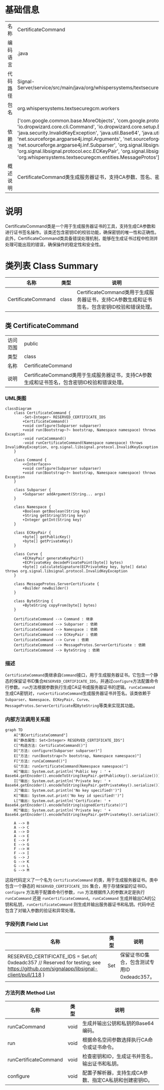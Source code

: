 # 基础信息

|      |      |
|------|------|
| 名称 | CertificateCommand |
| 编码语言 | .java |
| 代码路径 | Signal-Server/service/src/main/java/org/whispersystems/textsecuregcm/workers/CertificateCommand.java |
| 包名 | org.whispersystems.textsecuregcm.workers |
| 依赖项 | ['com.google.common.base.MoreObjects', 'com.google.protobuf.ByteString', 'io.dropwizard.core.cli.Command', 'io.dropwizard.core.setup.Bootstrap', 'java.security.InvalidKeyException', 'java.util.Base64', 'java.util.Set', 'net.sourceforge.argparse4j.impl.Arguments', 'net.sourceforge.argparse4j.inf.Namespace', 'net.sourceforge.argparse4j.inf.Subparser', 'org.signal.libsignal.protocol.ecc.Curve', 'org.signal.libsignal.protocol.ecc.ECKeyPair', 'org.signal.libsignal.protocol.ecc.ECPrivateKey', 'org.whispersystems.textsecuregcm.entities.MessageProtos'] |
| 概述说明 | CertificateCommand类生成服务器证书，支持CA参数、签名、密钥ID校验及错误处理。 |

# 说明

CertificateCommand类是一个用于生成服务器证书的工具，支持生成CA参数和进行证书签名操作。该类还包含密钥ID的校验功能，确保密钥的唯一性和正确性。此外，CertificateCommand类具备错误处理机制，能够在生成证书过程中检测并处理可能出现的错误，确保操作的稳定性和安全性。

# 类列表 Class Summary

| 名称   | 类型  | 说明 |
|-------|------|-------------|
| CertificateCommand | class | CertificateCommand类用于生成服务器证书，支持CA参数生成和证书签名，包含密钥ID校验和错误处理。 |



## 类 CertificateCommand

|      |      |
|------|------|
| 访问范围 | public |
| 类型 | class |
| 名称 | CertificateCommand |
| 说明 | CertificateCommand类用于生成服务器证书，支持CA参数生成和证书签名，包含密钥ID校验和错误处理。 |


### UML类图

```mermaid
classDiagram
    class CertificateCommand {
        -Set~Integer~ RESERVED_CERTIFICATE_IDS
        +CertificateCommand()
        +void configure(Subparser subparser)
        +void run(Bootstrap~?~ bootstrap, Namespace namespace) throws Exception
        -void runCaCommand()
        -void runCertificateCommand(Namespace namespace) throws InvalidKeyException, org.signal.libsignal.protocol.InvalidKeyException
    }

    class Command {
        <<Interface>>
        +void configure(Subparser subparser)
        +void run(Bootstrap~?~ bootstrap, Namespace namespace) throws Exception
    }

    class Subparser {
        +Subparser addArgument(String... args)
    }

    class Namespace {
        +Boolean getBoolean(String key)
        +String getString(String key)
        +Integer getInt(String key)
    }

    class ECKeyPair {
        +byte[] getPublicKey()
        +byte[] getPrivateKey()
    }

    class Curve {
        +ECKeyPair generateKeyPair()
        +ECPrivateKey decodePrivatePoint(byte[] bytes)
        +byte[] calculateSignature(ECPrivateKey key, byte[] data) throws org.signal.libsignal.protocol.InvalidKeyException
    }

    class MessageProtos.ServerCertificate {
        +Builder newBuilder()
    }

    class ByteString {
        +ByteString copyFrom(byte[] bytes)
    }

    CertificateCommand --> Command : 继承
    CertificateCommand --> Subparser : 依赖
    CertificateCommand --> Namespace : 依赖
    CertificateCommand --> ECKeyPair : 依赖
    CertificateCommand --> Curve : 依赖
    CertificateCommand --> MessageProtos.ServerCertificate : 依赖
    CertificateCommand --> ByteString : 依赖
```

### 描述
`CertificateCommand`类继承自`Command`接口，用于生成服务器证书。它包含一个静态的保留证书ID集合`RESERVED_CERTIFICATE_IDS`，并通过`configure`方法配置命令行参数。`run`方法根据参数执行生成CA证书或服务器证书的逻辑。`runCaCommand`生成CA密钥对，`runCertificateCommand`生成服务器证书并签名。该类依赖于`Subparser`、`Namespace`、`ECKeyPair`、`Curve`、`MessageProtos.ServerCertificate`和`ByteString`等类来实现其功能。


### 内部方法调用关系图

```mermaid
graph TD
    A["类CertificateCommand"]
    B["静态属性: Set<Integer> RESERVED_CERTIFICATE_IDS"]
    C["构造方法: CertificateCommand()"]
    D["方法: configure(Subparser subparser)"]
    E["方法: run(Bootstrap<?> bootstrap, Namespace namespace)"]
    F["方法: runCaCommand()"]
    G["方法: runCertificateCommand(Namespace namespace)"]
    H["输出: System.out.println('Public key : ' + Base64.getEncoder().encodeToString(keyPair.getPublicKey().serialize()))"]
    I["输出: System.out.println('Private key: ' + Base64.getEncoder().encodeToString(keyPair.getPrivateKey().serialize()))"]
    J["输出: System.out.println('No key specified!')"]
    K["输出: System.out.print('No key id specified!')"]
    L["输出: System.out.println('Certificate: ' + Base64.getEncoder().encodeToString(signedCertificate))"]
    M["输出: System.out.println('Private key: ' + Base64.getEncoder().encodeToString(keyPair.getPrivateKey().serialize()))"]

    A --> B
    A --> C
    A --> D
    A --> E
    E --> F
    E --> G
    F --> H
    F --> I
    G --> J
    G --> K
    G --> L
    G --> M
```

这段代码定义了一个名为 `CertificateCommand` 的类，用于生成服务器证书。类中包含一个静态的 `RESERVED_CERTIFICATE_IDS` 集合，用于存储保留的证书ID。`configure` 方法用于配置命令行参数，`run` 方法根据传入的参数决定是执行 `runCaCommand` 还是 `runCertificateCommand`。`runCaCommand` 生成并输出CA的公钥和私钥，`runCertificateCommand` 则生成并输出服务器证书和私钥。代码中还包含了对输入参数的验证和异常处理。

### 字段列表 Field List

| 名称  | 类型  | 说明 |
|-------|-------|------|
| RESERVED_CERTIFICATE_IDS = Set.of(      0xdeadc357 // Reserved for testing; see https://github.com/signalapp/libsignal-client/pull/118  ) | Set<Integer> | 保留证书ID集合，包含测试专用ID 0xdeadc357。 |

### 方法列表 Method List

| 名称  | 类型  | 说明 |
|-------|-------|------|
| runCaCommand | void | 生成并输出公钥和私钥的Base64编码。 |
| run | void | 根据命名空间参数选择执行CA命令或证书命令。 |
| runCertificateCommand | void | 检查密钥和ID，生成证书并签名，输出证书和私钥。 |
| configure | void | 配置子解析器，支持生成CA参数、指定CA私钥和创建密钥ID。 |





